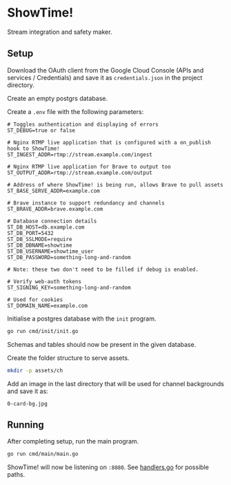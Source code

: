 # ShowTime!

Stream integration and safety maker.

## Setup

Download the OAuth client from the Google Cloud Console (APIs and services /
    Credentials) and save it as `credentials.json` in the project directory.

Create an empty postgrs database.

Create a `.env` file with the following parameters:

```
# Toggles authentication and displaying of errors
ST_DEBUG=true or false

# Nginx RTMP live application that is configured with a on_publish hook to ShowTime!
ST_INGEST_ADDR=rtmp://stream.example.com/ingest

# Nginx RTMP live application for Brave to output too
ST_OUTPUT_ADDR=rtmp://stream.example.com/output

# Address of where ShowTime! is being run, allows Brave to pull assets
ST_BASE_SERVE_ADDR=example.com

# Brave instance to support redundancy and channels
ST_BRAVE_ADDR=brave.example.com

# Database connection details
ST_DB_HOST=db.example.com
ST_DB_PORT=5432
ST_DB_SSLMODE=require
ST_DB_DBNAME=showtime
ST_DB_USERNAME=showtime_user
ST_DB_PASSWORD=something-long-and-random

# Note: these two don't need to be filled if debug is enabled.

# Verify web-auth tokens
ST_SIGNING_KEY=something-long-and-random

# Used for cookies
ST_DOMAIN_NAME=example.com
```

Initialise a postgres database with the `init` program.

```sh
go run cmd/init/init.go
```

Schemas and tables should now be present in the given database.

Create the folder structure to serve assets.

```sh
mkdir -p assets/ch
```

Add an image in the last directory that will be used for channel backgrounds
and save it as:

```
0-card-bg.jpg
```

## Running

After completing setup, run the main program.

```sh
go run cmd/main/main.go
```

ShowTime! will now be listening on `:8080`. See
[handlers.go](handlers/handlers.go) for possible paths.
